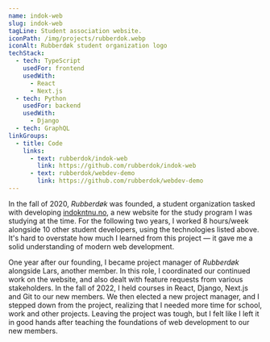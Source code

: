 ```yaml
---
name: indok-web
slug: indok-web
tagLine: Student association website.
iconPath: /img/projects/rubberdok.webp
iconAlt: Rubberdøk student organization logo
techStack:
  - tech: TypeScript
    usedFor: frontend
    usedWith:
      - React
      - Next.js
  - tech: Python
    usedFor: backend
    usedWith:
      - Django
  - tech: GraphQL
linkGroups:
  - title: Code
    links:
      - text: rubberdok/indok-web
        link: https://github.com/rubberdok/indok-web
      - text: rubberdok/webdev-demo
        link: https://github.com/rubberdok/webdev-demo
---
```


In the fall of 2020, _Rubberdøk_ was founded, a student organization tasked with developing
[indokntnu.no](https://indokntnu.no/), a new website for the study program I was studying at the
time. For the following two years, I worked 8 hours/week alongside 10 other student developers,
using the technologies listed above. It's hard to overstate how much I learned from this project —
it gave me a solid understanding of modern web development.

One year after our founding, I became project manager of _Rubberdøk_ alongside Lars, another member.
In this role, I coordinated our continued work on the website, and also dealt with feature requests
from various stakeholders. In the fall of 2022, I held courses in React, Django, Next.js and Git to
our new members. We then elected a new project manager, and I stepped down from the project,
realizing that I needed more time for school, work and other projects. Leaving the project was
tough, but I felt like I left it in good hands after teaching the foundations of web development to
our new members.
